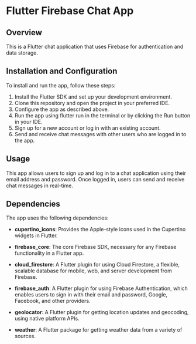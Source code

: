 # Flutter Firebase Chat App

## Overview

This is a Flutter chat application that uses Firebase for authentication and data storage.


## Installation and Configuration

To install and run the app, follow these steps:

1. Install the Flutter SDK and set up your development environment.
2. Clone this repository and open the project in your preferred IDE.
3. Configure the app as described above.
4. Run the app using flutter run in the terminal or by clicking the Run button in your IDE.
5. Sign up for a new account or log in with an existing account.
6. Send and receive chat messages with other users who are logged in to the app.


## Usage

This app allows users to sign up and log in to a chat application using their email address and password. Once logged in, users can send and receive chat messages in real-time.

## Dependencies

The app uses the following dependencies:
- **cupertino_icons**: Provides the Apple-style icons used in the Cupertino widgets in Flutter.

- **firebase_core**: The core Firebase SDK, necessary for any Firebase functionality in a Flutter app.

- **cloud_firestore**: A Flutter plugin for using Cloud Firestore, a flexible, scalable database for mobile, web, and server development from Firebase.

- **firebase_auth**: A Flutter plugin for using Firebase Authentication, which enables users to sign in with their email and password, Google, Facebook, and other providers.

- **geolocator**: A Flutter plugin for getting location updates and geocoding, using native platform APIs.
- **weather**: A Flutter package for getting weather data from a variety of sources.

